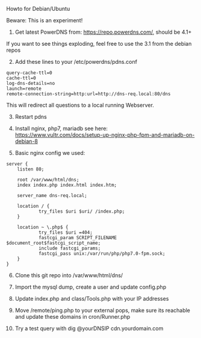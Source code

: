 Howto for Debian/Ubuntu

Beware: This is an experiment!

1. Get latest PowerDNS from: https://repo.powerdns.com/, should be 4.1+

If you want to see things exploding, feel free to use the 3.1 from the debian repos

2. Add these lines to your /etc/powerdns/pdns.conf
```
query-cache-ttl=0
cache-ttl=0
log-dns-details=no
launch=remote
remote-connection-string=http:url=http://dns-req.local:80/dns
```
This will redirect all questions to a local running Webserver.

3. Restart pdns

4. Install nginx, php7, mariadb see here: https://www.vultr.com/docs/setup-up-nginx-php-fpm-and-mariadb-on-debian-8

5. Basic nginx config we used:
```
server {
    listen 80;

    root /var/www/html/dns;
    index index.php index.html index.htm;

    server_name dns-req.local;

    location / {
            try_files $uri $uri/ /index.php;
    }

    location ~ \.php$ {
            try_files $uri =404;
            fastcgi_param SCRIPT_FILENAME $document_root$fastcgi_script_name;
            include fastcgi_params;
            fastcgi_pass unix:/var/run/php/php7.0-fpm.sock;
    }
}
```
6. Clone this git repo into /var/www/html/dns/

7. Import the mysql dump, create a user and update config.php

8. Update index.php and class/Tools.php with your IP addresses

9. Move /remote/ping.php to your external pops, make sure its reachable and update these domains in cron/Runner.php

10. Try a test query with dig @yourDNSIP cdn.yourdomain.com
